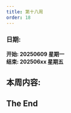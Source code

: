 ```yaml
---
title: 第十八周
order: 18
---
```


### 日期:  
**开始: 20250609 星期一**  
**结束: 202506xx 星期五**  

## 本周内容:  


## The End